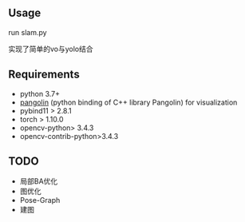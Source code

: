 ## Usage

run slam.py

实现了简单的vo与yolo结合

## Requirements

* python 3.7+
* [pangolin](https://github.com/uoip/pangolin) (python binding of C++ library Pangolin) for visualization
* pybind11 > 2.8.1
* torch > 1.10.0
* opencv-python> 3.4.3
* opencv-contrib-python>3.4.3



## TODO

* 局部BA优化
* 图优化
* Pose-Graph
* 建图
